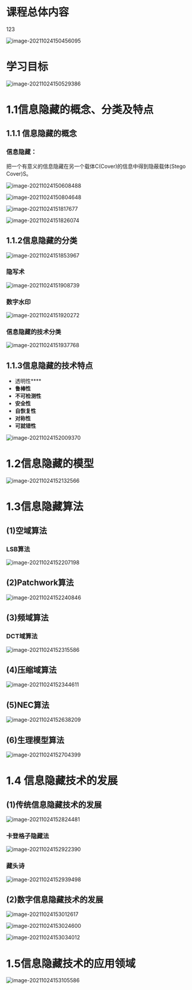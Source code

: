 # 课程总体内容

123

![image-20211024150456095](.assets/image-20211024150456095.png)

# 学习目标

![image-20211024150529386](.assets/image-20211024150529386.png)

# 1.1信息隐藏的概念、分类及特点

## 1.1.1 信息隐藏的概念

### **信息隐藏：**

把一个有意义的信息隐藏在另一个载体C(Cover)的信息中得到隐蔽载体(Stego Cover)S。



![image-20211024150608488](.assets/image-20211024150608488.png)

![image-20211024150804648](.assets/image-20211024150804648.png)

![image-20211024151817677](.assets/image-20211024151817677.png)

![image-20211024151826074](.assets/image-20211024151826074.png)

## 1.1.2信息隐藏的分类

![image-20211024151853967](.assets/image-20211024151853967.png)

### 隐写术

![image-20211024151908739](.assets/image-20211024151908739.png)

### 数字水印

![image-20211024151920272](.assets/image-20211024151920272.png)

### 信息隐藏的技术分类

![image-20211024151937768](.assets/image-20211024151937768.png)

## 1.1.3信息隐藏的技术特点

- 透明性****
- **鲁棒性**
- **不可检测性**
- **安全性**
- **自恢复性**
- **对称性**
- **可就错性**

![image-20211024152009370](.assets/image-20211024152009370.png)

# 1.2信息隐藏的模型

![image-20211024152132566](.assets/image-20211024152132566.png)

# 1.3信息隐藏算法

## (1)空域算法

### LSB算法

![image-20211024152207198](.assets/image-20211024152207198.png)

## (2)Patchwork算法

![image-20211024152240846](.assets/image-20211024152240846.png)

## (3)频域算法

### DCT域算法

![image-20211024152315586](.assets/image-20211024152315586.png)

## (4)压缩域算法

![image-20211024152344611](.assets/image-20211024152344611.png)

## (5)NEC算法

![image-20211024152638209](.assets/image-20211024152638209.png)

## (6)生理模型算法

![image-20211024152704399](.assets/image-20211024152704399.png)

# 1.4 信息隐藏技术的发展

## (1)传统信息隐藏技术的发展

![image-20211024152824481](.assets/image-20211024152824481.png)

### 卡登格子隐藏法

![image-20211024152922390](.assets/image-20211024152922390.png)

### 藏头诗

![image-20211024152939498](.assets/image-20211024152939498.png)

## (2)数字信息隐藏技术的发展

![image-20211024153012617](.assets/image-20211024153012617.png)

![image-20211024153024600](.assets/image-20211024153024600.png)

![image-20211024153034012](.assets/image-20211024153034012.png)

# 1.5信息隐藏技术的应用领域

![image-20211024153105586](.assets/image-20211024153105586.png)